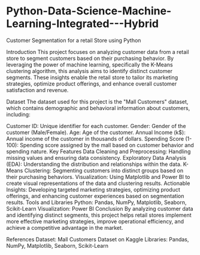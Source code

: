# Python-Data-Science-Machine-Learning-Integrated---Hybrid
Customer Segmentation for a retail Store using Python

Introduction
This project focuses on analyzing customer data from a retail store to segment customers based on their purchasing behavior. By leveraging the power of machine learning, specifically the K-Means clustering algorithm, this analysis aims to identify distinct customer segments. These insights enable the retail store to tailor its marketing strategies, optimize product offerings, and enhance overall customer satisfaction and revenue.

Dataset
The dataset used for this project is the "Mall Customers" dataset, which contains demographic and behavioral information about customers, including:

Customer ID: Unique identifier for each customer.
Gender: Gender of the customer (Male/Female).
Age: Age of the customer.
Annual Income (k$): Annual income of the customer in thousands of dollars.
Spending Score (1-100): Spending score assigned by the mall based on customer behavior and spending nature.
Key Features
Data Cleaning and Preprocessing: Handling missing values and ensuring data consistency.
Exploratory Data Analysis (EDA): Understanding the distribution and relationships within the data.
K-Means Clustering: Segmenting customers into distinct groups based on their purchasing behaviors.
Visualization: Using Matplotlib and Power BI to create visual representations of the data and clustering results.
Actionable Insights: Developing targeted marketing strategies, optimizing product offerings, and enhancing customer experiences based on segmentation results.
Tools and Libraries
Python: Pandas, NumPy, Matplotlib, Seaborn, Scikit-Learn
Visualization: Power BI
Conclusion
By analyzing customer data and identifying distinct segments, this project helps retail stores implement more effective marketing strategies, improve operational efficiency, and achieve a competitive advantage in the market.

References
Dataset: Mall Customers Dataset on Kaggle
Libraries: Pandas, NumPy, Matplotlib, Seaborn, Scikit-Learn
